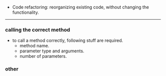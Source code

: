 
- Code refactoring: reorganizing existing code, without changing the functionality.


___
### calling the correct method
- to call a method correctly, following stuff are required.
	- method name.
	- parameter type and arguments.
	- number of parameters.

### other
